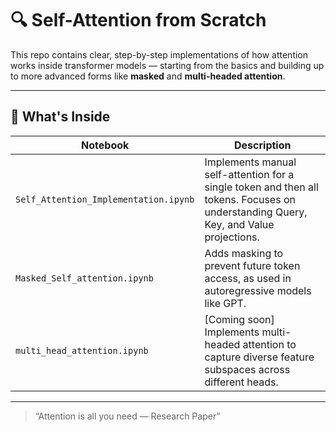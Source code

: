 # 🔍 Self-Attention from Scratch

This repo contains clear, step-by-step implementations of how attention works inside transformer models — starting from the basics and building up to more advanced forms like **masked** and **multi-headed attention**.

---

## 📘 What's Inside

| Notebook | Description |
|----------|-------------|
| `Self_Attention_Implementation.ipynb` | Implements manual self-attention for a single token and then all tokens. Focuses on understanding Query, Key, and Value projections. |
| `Masked_Self_attention.ipynb` | Adds masking to prevent future token access, as used in autoregressive models like GPT. |
| `multi_head_attention.ipynb` | [Coming soon] Implements multi-headed attention to capture diverse feature subspaces across different heads. |

---


> “Attention is all you need — Research Paper”

